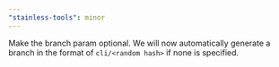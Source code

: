 ```yaml
---
"stainless-tools": minor
---
```


Make the branch param optional. We will now automatically generate a branch in the format of `cli/<random hash>` if
none is specified.
